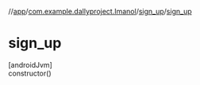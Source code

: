 //[app](../../../index.md)/[com.example.dallyproject.Imanol](../index.md)/[sign_up](index.md)/[sign_up](sign_up.md)

# sign_up

[androidJvm]\
constructor()
